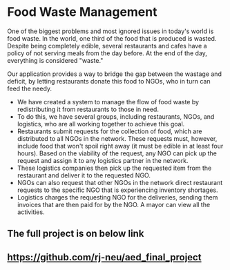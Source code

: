 # Food Waste Management

One of the biggest problems and most ignored issues in today's world is food waste. In the world, one third of the food that is produced is wasted. Despite being completely edible, several restaurants and cafes have a policy of not serving meals from the day before. At the end of the day, everything is considered "waste."

Our application provides a way to bridge the gap between the wastage and deficit, by letting restaurants donate this food to NGOs, who in turn can feed the needy.
- We have created a system to manage the flow of food waste by redistributing it from restaurants to those in need.
- To do this, we have several groups, including restaurants, NGOs, and logistics, who are all working together to achieve this goal.
- Restaurants submit requests for the collection of food, which are distributed to all NGOs in the network. These requests must, however, include food that won't spoil right away (it must be edible in at least four hours). Based on the viability of the request, any NGO can pick up the request and assign it to any logistics partner in the network.
- These logistics companies then pick up the requested item from the restaurant and deliver it to the requested NGO.
- NGOs can also request that other NGOs in the network direct restaurant requests to the specific NGO that is experiencing inventory shortages.
- Logistics charges the requesting NGO for the deliveries, sending them invoices that are then paid for by the NGO. A mayor can view all the activities.

## The full project is on below link
## https://github.com/rj-neu/aed_final_project
